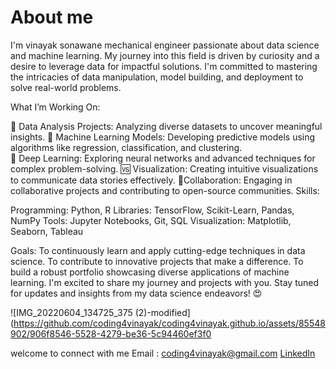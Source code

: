 
# About me

I'm vinayak sonawane mechanical engineer passionate about data science and machine learning. My journey into this field is driven by curiosity and a desire to leverage data for impactful solutions. I'm committed to mastering the intricacies of data manipulation, model building, and deployment to solve real-world problems.

What I’m Working On:

📅 Data Analysis Projects:   Analyzing diverse datasets to uncover meaningful insights.
🤖 Machine Learning Models:  Developing predictive models using algorithms like regression, classification, and clustering.  
💫 Deep Learning: Exploring neural networks and advanced techniques for complex problem-solving.
🆚 Visualization: Creating intuitive visualizations to communicate data stories effectively.
🤝Collaboration: Engaging in collaborative projects and contributing to open-source communities.
Skills:

Programming: Python, R
Libraries: TensorFlow, Scikit-Learn, Pandas, NumPy
Tools: Jupyter Notebooks, Git, SQL
Visualization: Matplotlib, Seaborn, Tableau

Goals:
To continuously learn and apply cutting-edge techniques in data science.
To contribute to innovative projects that make a difference.
To build a robust portfolio showcasing diverse applications of machine learning.
I'm excited to share my journey and projects with you. Stay tuned for updates and insights from my data science endeavors! 😍

![IMG_20220604_134725_375 (2)-modified](https://github.com/coding4vinayak/coding4vinayak.github.io/assets/85548902/906f8546-5528-4279-be36-5c94460ef3f0

welcome to connect with me 
Email : coding4vinayak@gmail.com
[LinkedIn](https://www.linkedin.com/in/vinayak-sonawane-274906278/)






